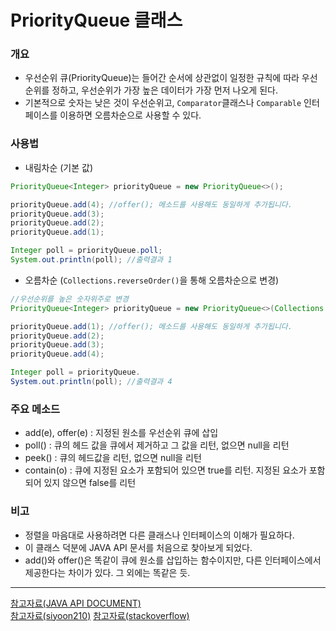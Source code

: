 # PriorityQueue 클래스
### 개요
- 우선순위 큐(PriorityQueue)는 들어간 순서에 상관없이 일정한 규칙에 따라 우선순위를 정하고, 우선순위가 가장 높은 데이터가 가장 먼저 나오게 된다.
- 기본적으로 숫자는 낮은 것이 우선순위고, `Comparator`클래스나 `Comparable` 인터페이스를 이용하면 오름차순으로 사용할 수 있다.
### 사용법
* 내림차순 (기본 값)
```java
PriorityQueue<Integer> priorityQueue = new PriorityQueue<>();

priorityQueue.add(4); //offer(); 메소드를 사용해도 동일하게 추가됩니다.
priorityQueue.add(3);
priorityQueue.add(2);
priorityQueue.add(1);

Integer poll = priorityQueue.poll;
System.out.println(poll); //출력결과 1
```
* 오름차순 (`Collections.reverseOrder()`을 통해 오름차순으로 변경)
```java
//우선순위를 높은 숫자위주로 변경
PriorityQueue<Integer> priorityQueue = new PriorityQueue<>(Collections.reverseOrder());

priorityQueue.add(1); //offer(); 메소드를 사용해도 동일하게 추가됩니다.
priorityQueue.add(2);
priorityQueue.add(3);
priorityQueue.add(4);

Integer poll = priorityQueue.
System.out.println(poll); //출력결과 4
```
### 주요 메소드
- add(e), offer(e) : 지정된 원소를 우선순위 큐에 삽입
- poll() : 큐의 헤드 값을 큐에서 제거하고 그 값을 리턴, 없으면 null을 리턴
- peek() : 큐의 헤드값을 리턴, 없으면 null을 리턴
- contain(o) : 큐에 지정된 요소가 포함되어 있으면 true를 리턴. 지정된 요소가 포함되어 있지 않으면 false를 리턴
### 비고
- 정렬을 마음대로 사용하려면 다른 클래스나 인터페이스의 이해가 필요하다.
- 이 클래스 덕분에 JAVA API 문서를 처음으로 찾아보게 되었다.
- add()와 offer()은 똑같이 큐에 원소를 삽입하는 함수이지만, 다른 인터페이스에서 제공한다는 차이가 있다. 그 외에는 똑같은 듯.

---
[참고자료(JAVA API DOCUMENT)](https://docs.oracle.com/javase/7/docs/api/)<br/>
[참고자료(siyoon210)](https://siyoon210.tistory.com/117)
[참고자료(stackoverflow)](https://stackoverflow.com/questions/15591431/difference-between-offer-and-add-in-priority-queue-in-java)

